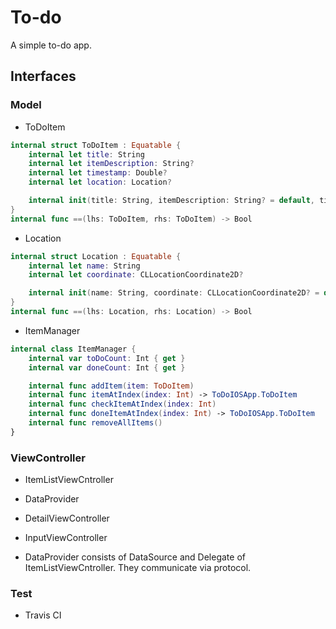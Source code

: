 # To-do
A simple to-do app.

## Interfaces
### Model
- ToDoItem
```swift
internal struct ToDoItem : Equatable {
    internal let title: String
    internal let itemDescription: String?
    internal let timestamp: Double?
    internal let location: Location?

    internal init(title: String, itemDescription: String? = default, timestamp: Double? = default, location: Location? = default)
}
internal func ==(lhs: ToDoItem, rhs: ToDoItem) -> Bool
```
- Location
```swift
internal struct Location : Equatable {
    internal let name: String
    internal let coordinate: CLLocationCoordinate2D?

    internal init(name: String, coordinate: CLLocationCoordinate2D? = default)
}
internal func ==(lhs: Location, rhs: Location) -> Bool
```
- ItemManager
```swift
internal class ItemManager {
    internal var toDoCount: Int { get }
    internal var doneCount: Int { get }

    internal func addItem(item: ToDoItem)
    internal func itemAtIndex(index: Int) -> ToDoIOSApp.ToDoItem
    internal func checkItemAtIndex(index: Int)
    internal func doneItemAtIndex(index: Int) -> ToDoIOSApp.ToDoItem
    internal func removeAllItems()
}
```

### ViewController
- ItemListViewCntroller
- DataProvider
- DetailViewController
- InputViewController

- DataProvider consists of DataSource and Delegate of ItemListViewCntroller. They communicate via protocol.

### Test
- Travis CI
